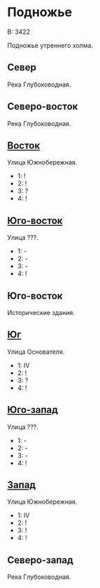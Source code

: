 # Подножье

В:  3422

Подножье утреннего холма.

## Север

Река Глубоководная.

## Северо-восток

Река Глубоководная.

## [Восток](./540120.md)

Улица Южнобережная.

* 1:    !
* 2:    !
* 3:    ?
* 4:    !

## [Юго-восток](./530130.md)

Улица ???.

* 1:    -
* 2:    -
* 3:    -
* 4:    !

## Юго-восток

Исторические здания.

## [Юг](./520135.md)

Улица Основателя.

* 1:    IV
* 2:    !
* 3:    ?
* 4:    !

## [Юго-запад](./500130.md)

Улица ???.

* 1:    -
* 2:    -
* 3:    -
* 4:    !

## [Запад](./500120.md)

Улица Южнобережная.

* 1:    IV
* 2:    !
* 3:    !
* 4:    !

## Северо-запад

Река Глубоководная.
